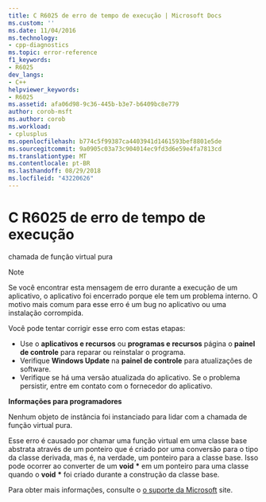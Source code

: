 ```yaml
---
title: C R6025 de erro de tempo de execução | Microsoft Docs
ms.custom: ''
ms.date: 11/04/2016
ms.technology:
- cpp-diagnostics
ms.topic: error-reference
f1_keywords:
- R6025
dev_langs:
- C++
helpviewer_keywords:
- R6025
ms.assetid: afa06d98-9c36-445b-b3e7-b6409bc8e779
author: corob-msft
ms.author: corob
ms.workload:
- cplusplus
ms.openlocfilehash: b774c5f99387ca4403941d1461593bef8801e5de
ms.sourcegitcommit: 9a0905c03a73c904014ec9fd3d6e59e4fa7813cd
ms.translationtype: MT
ms.contentlocale: pt-BR
ms.lasthandoff: 08/29/2018
ms.locfileid: "43220626"
---
```

# <a name="c-runtime-error-r6025"></a>C R6025 de erro de tempo de execução
chamada de função virtual pura  
  
> [!NOTE]
>  Se você encontrar esta mensagem de erro durante a execução de um aplicativo, o aplicativo foi encerrado porque ele tem um problema interno. O motivo mais comum para esse erro é um bug no aplicativo ou uma instalação corrompida.  
>   
>  Você pode tentar corrigir esse erro com estas etapas:  
>   
>  -   Use o **aplicativos e recursos** ou **programas e recursos** página o **painel de controle** para reparar ou reinstalar o programa.  
> -   Verifique **Windows Update** na **painel de controle** para atualizações de software.  
> -   Verifique se há uma versão atualizada do aplicativo. Se o problema persistir, entre em contato com o fornecedor do aplicativo.  
  
 **Informações para programadores**  
  
 Nenhum objeto de instância foi instanciado para lidar com a chamada de função virtual pura.  
  
 Esse erro é causado por chamar uma função virtual em uma classe base abstrata através de um ponteiro que é criado por uma conversão para o tipo da classe derivada, mas é, na verdade, um ponteiro para a classe base. Isso pode ocorrer ao converter de um **void** <strong>\*</strong> em um ponteiro para uma classe quando o **void** <strong>\*</strong> foi criado durante a construção da classe base.  
  
 Para obter mais informações, consulte o [o suporte da Microsoft](http://go.microsoft.com/fwlink/p/?linkid=75220) site.